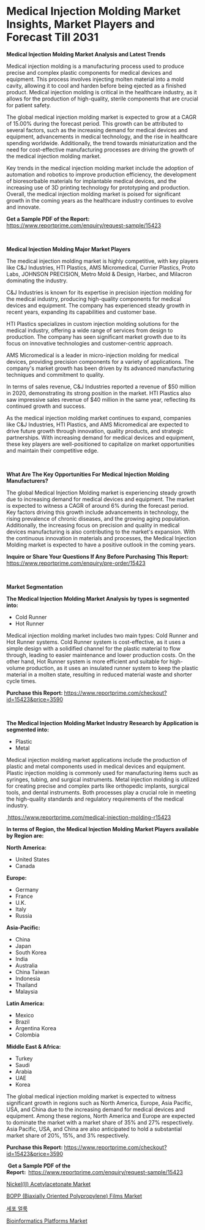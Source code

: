 <p><h1>Medical Injection Molding Market Insights, Market Players and Forecast Till 2031</h1></p><p><strong>Medical Injection Molding Market Analysis and Latest Trends</strong></p>
<p><p>Medical injection molding is a manufacturing process used to produce precise and complex plastic components for medical devices and equipment. This process involves injecting molten material into a mold cavity, allowing it to cool and harden before being ejected as a finished product. Medical injection molding is critical in the healthcare industry, as it allows for the production of high-quality, sterile components that are crucial for patient safety.</p><p>The global medical injection molding market is expected to grow at a CAGR of 15.00% during the forecast period. This growth can be attributed to several factors, such as the increasing demand for medical devices and equipment, advancements in medical technology, and the rise in healthcare spending worldwide. Additionally, the trend towards miniaturization and the need for cost-effective manufacturing processes are driving the growth of the medical injection molding market.</p><p>Key trends in the medical injection molding market include the adoption of automation and robotics to improve production efficiency, the development of bioresorbable materials for implantable medical devices, and the increasing use of 3D printing technology for prototyping and production. Overall, the medical injection molding market is poised for significant growth in the coming years as the healthcare industry continues to evolve and innovate.</p></p>
<p><strong>Get a Sample PDF of the Report:&nbsp;</strong> <a href="https://www.reportprime.com/enquiry/request-sample/15423">https://www.reportprime.com/enquiry/request-sample/15423</a></p>
<p>&nbsp;</p>
<p><strong>Medical Injection Molding Major Market Players</strong></p>
<p><p>The medical injection molding market is highly competitive, with key players like C&J Industries, HTI Plastics, AMS Micromedical, Currier Plastics, Proto Labs, JOHNSON PRECISION, Metro Mold & Design, Harbec, and Milacron dominating the industry.</p><p>C&J Industries is known for its expertise in precision injection molding for the medical industry, producing high-quality components for medical devices and equipment. The company has experienced steady growth in recent years, expanding its capabilities and customer base.</p><p>HTI Plastics specializes in custom injection molding solutions for the medical industry, offering a wide range of services from design to production. The company has seen significant market growth due to its focus on innovative technologies and customer-centric approach.</p><p>AMS Micromedical is a leader in micro-injection molding for medical devices, providing precision components for a variety of applications. The company's market growth has been driven by its advanced manufacturing techniques and commitment to quality.</p><p>In terms of sales revenue, C&J Industries reported a revenue of $50 million in 2020, demonstrating its strong position in the market. HTI Plastics also saw impressive sales revenue of $40 million in the same year, reflecting its continued growth and success.</p><p>As the medical injection molding market continues to expand, companies like C&J Industries, HTI Plastics, and AMS Micromedical are expected to drive future growth through innovation, quality products, and strategic partnerships. With increasing demand for medical devices and equipment, these key players are well-positioned to capitalize on market opportunities and maintain their competitive edge.</p></p>
<p>&nbsp;</p>
<p><strong>What Are The Key Opportunities For Medical Injection Molding Manufacturers?</strong></p>
<p><p>The global Medical Injection Molding market is experiencing steady growth due to increasing demand for medical devices and equipment. The market is expected to witness a CAGR of around 6% during the forecast period. Key factors driving this growth include advancements in technology, the rising prevalence of chronic diseases, and the growing aging population. Additionally, the increasing focus on precision and quality in medical devices manufacturing is also contributing to the market's expansion. With the continuous innovation in materials and processes, the Medical Injection Molding market is expected to have a positive outlook in the coming years.</p></p>
<p><strong>Inquire or Share Your Questions If Any Before Purchasing This Report:</strong> <a href="https://www.reportprime.com/enquiry/pre-order/15423">https://www.reportprime.com/enquiry/pre-order/15423</a></p>
<p>&nbsp;</p>
<p><strong>Market Segmentation</strong></p>
<p><strong>The Medical Injection Molding Market Analysis by types is segmented into:</strong></p>
<p><ul><li>Cold Runner</li><li>Hot Runner</li></ul></p>
<p><p>Medical injection molding market includes two main types: Cold Runner and Hot Runner systems. Cold Runner system is cost-effective, as it uses a simple design with a solidified channel for the plastic material to flow through, leading to easier maintenance and lower production costs. On the other hand, Hot Runner system is more efficient and suitable for high-volume production, as it uses an insulated runner system to keep the plastic material in a molten state, resulting in reduced material waste and shorter cycle times.</p></p>
<p><strong>Purchase this Report:&nbsp;</strong><a href="https://www.reportprime.com/checkout?id=15423&price=3590">https://www.reportprime.com/checkout?id=15423&price=3590</a></p>
<p>&nbsp;</p>
<p><strong>The Medical Injection Molding Market Industry Research by Application is segmented into:</strong></p>
<p><ul><li>Plastic</li><li>Metal</li></ul></p>
<p><p>Medical injection molding market applications include the production of plastic and metal components used in medical devices and equipment. Plastic injection molding is commonly used for manufacturing items such as syringes, tubing, and surgical instruments. Metal injection molding is utilized for creating precise and complex parts like orthopedic implants, surgical tools, and dental instruments. Both processes play a crucial role in meeting the high-quality standards and regulatory requirements of the medical industry.</p></p>
<p><a href="https://www.reportprime.com/medical-injection-molding-r15423">&nbsp;https://www.reportprime.com/medical-injection-molding-r15423</a></p>
<p><strong>In terms of Region, the Medical Injection Molding Market Players available by Region are:</strong></p>
<p>
    <p> <strong> North America: </strong>
        <ul>
            <li>United States</li>
            <li>Canada</li>
        </ul>
        </p> 
    <p> <strong> Europe: </strong>
        <ul>
            <li>Germany</li>
            <li>France</li>
            <li>U.K.</li>
            <li>Italy</li>
            <li>Russia</li>
        </ul>
        </p> 
    <p> <strong> Asia-Pacific: </strong>
        <ul>
            <li>China</li>
            <li>Japan</li>
            <li>South Korea</li>
            <li>India</li>
            <li>Australia</li>
            <li>China Taiwan</li>
            <li>Indonesia</li>
            <li>Thailand</li>
            <li>Malaysia</li>
        </ul>
        </p> 
    <p> <strong> Latin America: </strong>
        <ul>
            <li>Mexico</li>
            <li>Brazil</li>
            <li>Argentina Korea</li>
            <li>Colombia</li>
        </ul>
        </p> 
    <p> <strong> Middle East & Africa: </strong>
        <ul>
            <li>Turkey</li>
            <li>Saudi</li>
            <li>Arabia</li>
            <li>UAE</li>
            <li>Korea</li>
        </ul>
    </p>
    </p>
<p><p>The global medical injection molding market is expected to witness significant growth in regions such as North America, Europe, Asia Pacific, USA, and China due to the increasing demand for medical devices and equipment. Among these regions, North America and Europe are expected to dominate the market with a market share of 35% and 27% respectively. Asia Pacific, USA, and China are also anticipated to hold a substantial market share of 20%, 15%, and 3% respectively.</p></p>
<p><strong>Purchase this Report: </strong><a href="https://www.reportprime.com/checkout?id=15423&price=3590">https://www.reportprime.com/checkout?id=15423&price=3590</a></p>
<p>&nbsp;<strong>Get a Sample PDF of the Report:&nbsp;&nbsp;</strong><a href="https://www.reportprime.com/enquiry/request-sample/15423">https://www.reportprime.com/enquiry/request-sample/15423</a></p>
<p><strong></strong></p>
<p><p><a href="https://www.linkedin.com/pulse/nickelii-acetylacetonate-market-offer-valuable-insights-size-sscye?trackingId=iFOrt5ddBr9IVtCy2Gyqxg%3D%3D">Nickel(II) Acetylacetonate Market</a></p><p><a href="https://www.linkedin.com/pulse/bopp-biaxially-oriented-polypropylene-films-market-research-kmsfe?trackingId=nVOGviTtibKFax%2FbkMxPgQ%3D%3D">BOPP (Biaxially Oriented Polypropylene) Films Market</a></p><p><a href="https://github.com/sougarounis/Market-Research-Report-List-3/blob/main/169845623523.md">세포 얼룩</a></p><p><a href="https://github.com/RichRobinson5/Market-Research-Report-List-4/blob/main/bioinformatics-platforms-market.md">Bioinformatics Platforms Market</a></p></p>